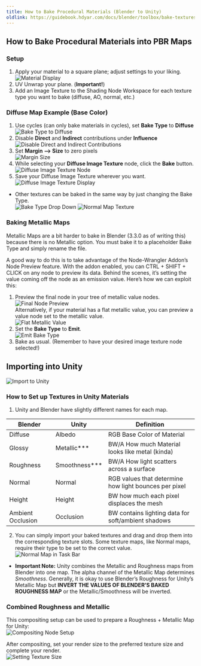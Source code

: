 ```yaml
---
title: How to Bake Procedural Materials (Blender to Unity)
oldlink: https://guidebook.hdyar.com/docs/blender/toolbox/bake-textures-in-blender-to-unity/
---
```


## How to Bake Procedural Materials into PBR Maps

### Setup

1. Apply your material to a square plane; adjust settings to your liking.  
![Material Display](/images/blender/toolbox/material-display.png)
2. UV Unwrap your plane. (**Important!**)
3. Add an Image Texture to the Shading Node Workspace for each texture type you want to bake (diffuse, AO, normal, etc.)

### Diffuse Map Example (Base Color)

1. Use cycles (can only bake materials in cycles), set **Bake Type** to **Diffuse**  
![Bake Type to Diffuse](/images/blender/toolbox/bake-type-diffuse.png)
2. Disable **Direct** and **Indirect** contributions under **Influence**  
![Disable Direct and Indirect Contributions](/images/blender/toolbox/disable-direct-indirect-contr.png)
3. Set **Margin --> Size** to zero pixels  
![Margin Size](/images/blender/toolbox/margin-size.png)
4. While selecting your **Diffuse Image Texture** node, click the **Bake** button.  
![Diffuse Image Texture Node](/images/blender/toolbox/diffuse-image-texture-node.png)
5. Save your Diffuse Image Texture wherever you want.  
![Diffuse Image Texture Display](/images/blender/toolbox/diffuse-image-texture-display.png)

- Other textures can be baked in the same way by just changing the Bake Type.  
![Bake Type Drop Down](/images/blender/toolbox/bake-type-dropdown.png) ![Normal Map Texture](normal-map-texture.png)

### Baking Metallic Maps
Metallic Maps are a bit harder to bake in Blender (3.3.0 as of writing this) because there is no Metallic option. You must bake it to a placeholder Bake Type and simply rename the file.  

A good way to do this is to take advantage of the Node-Wrangler Addon’s Node Preview feature. With the addon enabled, you can CTRL + SHIFT + CLICK on any node to preview its data. Behind the scenes, it’s setting the value coming off the node as an emission value. Here’s how we can exploit this:  

1.	Preview the final node in your tree of metallic value nodes.  
![Final Node Preview](/images/blender/toolbox/final-node-preview.png)  
Alternatively, if your material has a flat metallic value, you can preview a value node set to the metallic value.  
![Flat Metallic Value](/images/blender/toolbox/flat-metallic-value.png)  
2. Set the **Bake Type** to **Emit**.  
![Emit Bake Type](/images/blender/toolbox/emit-bake-type.png)  
3. Bake as usual. (Remember to have your desired image texture node selected!)  

## Importing into Unity
![Import to Unity](/images/blender/toolbox/import-to-unity.png)

### How to Set up Textures in Unity Materials

1. Unity and Blender have slightly different names for each map.

| Blender      | Unity     | Definition |
|--------------|-----------|------------|
| Diffuse      | Albedo    | RGB Base Color of Material|
| Glossy       | Metallic***| BW/A How much Material looks like metal (kinda)|
|Roughness     | Smoothness***| BW/A How light scatters across a surface|
|Normal        | Normal| RGB values that determine how light bounces per pixel|
|Height        | Height | BW how much each pixel displaces the mesh|
|Ambient Occlusion| Occlusion| BW contains lighting data for soft/ambient shadows|  
2. You can simply import your baked textures and drag and drop them into the corresponding texture slots. Some texture maps, like Normal maps, require their type to be set to the correct value.  
![Normal Map in Task Bar](/images/blender/toolbox/normal-inspector.png)

- **Important Note:** Unity combines the Metallic and Roughness maps from Blender into one map. The alpha channel of the Metallic Map determines *Smoothness*. Generally, it is okay to use Blender’s Roughness for Unity’s Metallic Map but **INVERT THE VALUES OF BLENDER’S BAKED ROUGHNESS MAP** or the Metallic/Smoothness will be inverted.  

### Combined Roughness and Metallic

This compositing setup can be used to prepare a Roughness + Metallic Map for Unity:  
![Compositing Node Setup](/images/blender/toolbox/compositing-node-setup.png)  

After compositing, set your render size to the preferred texture size and complete your render.  
![Setting Texture Size](/images/blender/toolbox/setting-texture-size.png)
